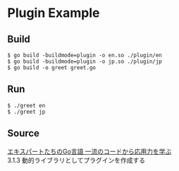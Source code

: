 # Plugin Example

## Build

```console
$ go build -buildmode=plugin -o en.so ./plugin/en
$ go build -buildmode=plugin -o jp.so ./plugin/jp
$ go build -o greet greet.go
```

## Run

```console
$ ./greet en
$ ./greet jp
```

## Source

[エキスパートたちのGo言語 一流のコードから応用力を学ぶ](https://gihyo.jp/book/2022/978-4-297-12519-6)  
3.1.3 動的ライブラリとしてプラグインを作成する
